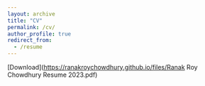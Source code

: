 ```yaml
---
layout: archive
title: "CV"
permalink: /cv/
author_profile: true
redirect_from:
  - /resume
---
```


[Download](https://ranakroychowdhury.github.io/files/Ranak Roy Chowdhury Resume 2023.pdf)
